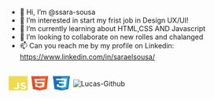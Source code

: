- 👋 Hi, I’m @ssara-sousa
- 👀 I’m interested in start my frist job in Design UX/UI!
- 🌱 I’m currently learning about HTML,CSS AND Javascript 
- 💞️ I’m looking to collaborate on new rolles and chalanged
- 📫 Can you reach me by my profile on Linkedin: https://www.linkedin.com/in/saraelsousa/

<!---
ssara-sousa/ssara-sousa is a ✨ special ✨ repository because its `README.md` (this file) appears on your GitHub profile.
You can click the Preview link to take a look at your changes.
--->
<div style="display: inline_block"><br>
  <img align="center" alt="Lucas-Js" height="30" width="40" src="https://raw.githubusercontent.com/devicons/devicon/master/icons/javascript/javascript-plain.svg">
  <img align="center" alt="Lucas-HTML" height="30" width="40" src="https://raw.githubusercontent.com/devicons/devicon/master/icons/html5/html5-original.svg">
  <img align="center" alt="Lucas-CSS" height="30" width="40" src="https://raw.githubusercontent.com/devicons/devicon/master/icons/css3/css3-original.svg">
  <img align="center" alt="Lucas-Github" height="30" width="40" src="https://cdn.jsdelivr.net/gh/devicons/devicon/icons/github/github-original.svg">

</div>
